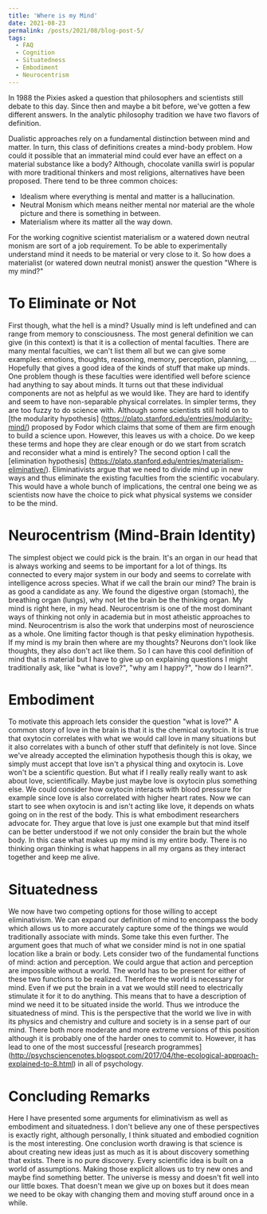 ```yaml
---
title: 'Where is my Mind'
date: 2021-08-23
permalink: /posts/2021/08/blog-post-5/
tags:
  - FAQ
  - Cognition
  - Situatedness
  - Embodiment
  - Neurocentrism
---
```


In 1988 the Pixies asked a question that philosophers and scientists still debate to this day. Since then and maybe a bit before,
we've gotten a few different answers. In the analytic philosophy tradition we have two flavors of definition. 

Dualistic approaches
rely on a fundamental distinction between mind and matter. In turn, this class of definitions creates a mind-body problem.
How could it possible that an immaterial mind could ever have an effect on a material substance like a body?
Although, chocolate vanilla swirl is popular with more traditional thinkers and most religions, alternatives have been proposed. 
There tend to be three common choices:

- Idealism where everything is mental and matter is a hallucination.
- Neutral Monism which means neither mental nor material are the whole picture and there is something in between.
- Materialism where its matter all the way down.

For the working cognitive scientist materialism or a watered down neutral monism are sort of a job requirement. To be able to 
experimentally understand mind it needs to be material or very close to it.
So how does a materialist (or watered down neutral monist) answer the question "Where is my mind?"

To Eliminate or Not
===============
First though, what the hell is a mind? Usually mind is left undefined and can range from memory to consciousness. The most general
definition we can give (in this context) is that it is a collection of mental faculties. There are many mental faculties, we can't list
them all but we can give some examples: emotions, thoughts, reasoning, memory, perception, planning, ... Hopefully that gives a good
idea of the kinds of stuff that make up minds. One problem though is these faculties were identified well before science had anything
to say about minds. It turns out that these individual components are not as helpful as we would like. They are hard to identify and
seem to have non-separable physical correlates. In simpler terms, they are too fuzzy to do science with. Although some scientists 
still hold on to [the modularity hypothesis] (https://plato.stanford.edu/entries/modularity-mind/) proposed by Fodor which claims that
some of them are firm enough to build a science upon. 
However, this leaves us with a choice. Do we keep these terms and hope they are clear enough or do we start from scratch and reconsider
what a mind is entirely? The second option I call the [elimination hypothesis] (https://plato.stanford.edu/entries/materialism-eliminative/). 
Eliminativists argue that we need to divide mind up in new ways and thus eliminate the existing faculties from the scientific
vocabulary. This would have a whole bunch of implications, the central one being we as scientists now have the choice to pick what 
physical systems we consider to be the mind.

Neurocentrism (Mind-Brain Identity)
===============
The simplest object we could pick is the brain. It's an organ in our head that is always working and seems to
be important for a lot of things. Its connected to every major system in our body and seems to correlate with intelligence across species. What 
if we call the brain our mind? The brain is as good a candidate as any. We found the digestive organ (stomach), the breathing organ (lungs),
why not let the brain be the thinking organ. My mind is right here, in my head. Neurocentrism is one of the most dominant ways of thinking not only
in academia but in most atheistic approaches to mind. Neurocentrism is also the work that underpins most of neuroscience as a whole. One limiting 
factor though is that pesky elimination hypothesis. If my mind is my brain then where are my thoughts? Neurons don't look like thoughts, they also don't 
act like them. So I can have this cool definition of mind that is material but I have to give up on explaining questions I might traditionally ask, like
"what is love?", "why am I happy?", "how do I learn?".

Embodiment
============
To motivate this approach lets consider the question "what is love?" A common story of love in the brain is that it is the chemical oxytocin.
It is true that oxytocin correlates with what we would call love in many situations but it also correlates with a bunch of other stuff that 
definitely is not love. 
Since we've already accepted the elimination hypothesis though this is okay, we simply must accept that love isn't a physical thing and 
oxytocin is. Love won't be a scientific question. But what if I really really really want to ask about love, scientifically. Maybe just maybe
love is oxytocin plus something else. We could consider how oxytocin interacts with blood pressure for example since love is also correlated
with higher heart rates. Now we can start to see when oxytocin is and isn't acting like love, it depends on whats going on in the rest of the
body. This is what embodiment researchers advocate for. They argue that love is just one example but that mind itself can be better understood
if we not only consider the brain but the whole body. In this case what makes up my mind is my entire body. There is no thinking organ thinking
is what happens in all my organs as they interact together and keep me alive.

Situatedness
============
We now have two competing options for those willing to accept eliminativism. We can expand our definition of mind to encompass the body which
allows us to more accurately capture some of the things we would traditionally associate with minds. Some take this even further. 
The argument goes that much of what we consider mind is not in one spatial location like a brain or body. Lets consider two of the fundamental
functions of mind: action and perception. We could argue that action and perception are impossible without a world. The world has to be present
for either of these two functions to be realized. Therefore the world is necessary for mind. Even if we put the brain in a vat we would still
need to electrically stimulate it for it to do anything. This means that to have a description of mind we need it to be situated inside the world.
Thus we introduce the situatedness of mind. This is the perspective that the world we live in with its physics and chemistry and culture and society
is in a sense part of our mind. There both more moderate and more extreme versions of this position although it is probably one of the harder ones
to commit to. However, it has lead to one of the most successful 
[research programmes] (http://psychsciencenotes.blogspot.com/2017/04/the-ecological-approach-explained-to-8.html) in all of psychology. 

Concluding Remarks
==================
Here I have presented some arguments for eliminativism as well as embodiment and situatedness. I don't believe any one of these perspectives is exactly
right, although personally, I think situated and embodied cognition is the most interesting. One conclusion worth drawing is that science is about 
creating new ideas just as much as it is about discovery something that exists. There is no pure discovery. Every scientific idea
is built on a world of assumptions. Making those explicit allows us to try new ones and maybe find something better. The universe is messy and 
doesn't fit well into our little boxes. That doesn't mean we give up on boxes but it does mean we need to be okay with changing them and moving stuff
around once in a while.

